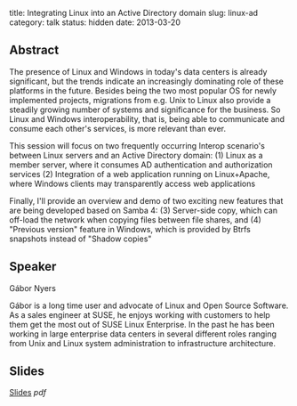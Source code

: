 title: Integrating Linux into an Active Directory domain
slug: linux-ad
category: talk
status: hidden
date: 2013-03-20

Abstract
---------

The presence of Linux and Windows in today's data centers is already
significant, but the trends indicate an increasingly dominating role of
these platforms in the future. Besides being the two most popular OS for
newly implemented projects, migrations from e.g. Unix to Linux also provide
a steadily growing number of systems and significance for the business. So
Linux and Windows interoperability, that is, being able to communicate and
consume each other's services, is more relevant than ever.

This session will focus on two frequently occurring Interop scenario's
between Linux servers and an Active Directory domain:
(1) Linux as a member server, where it consumes AD authentication and
authorization services
(2) Integration of a web application running on Linux+Apache, where Windows
clients may transparently access web applications

Finally, I'll provide an overview and demo of two exciting new features that
are being developed based on Samba 4:
(3) Server-side copy, which can off-load the network when copying files
between file shares, and
(4) "Previous version" feature in Windows, which is provided by Btrfs
snapshots instead of "Shadow copies"

Speaker
-------

Gábor Nyers

Gábor is a long time user and advocate of Linux and Open Source Software.
As a sales engineer at SUSE, he enjoys working with customers to help them
get the most out of SUSE Linux Enterprise. In the past he has been working
in large enterprise data centers in several different roles ranging from
Unix and Linux system administration to infrastructure architecture.

Slides
------
[Slides](/static/slides/2013-04-06_loadays-be_interop.pdf) _pdf_
